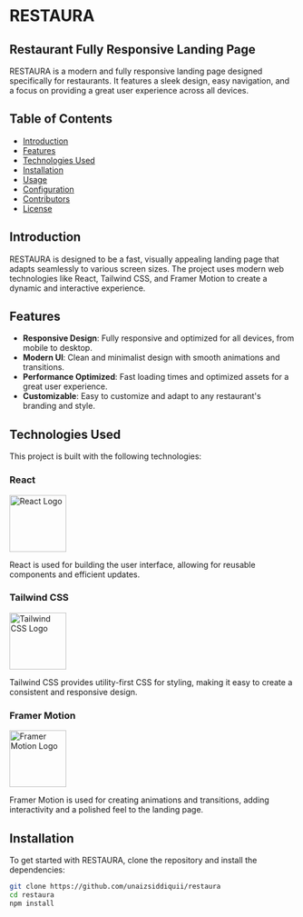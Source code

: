 # RESTAURA

## Restaurant Fully Responsive Landing Page

RESTAURA is a modern and fully responsive landing page designed specifically for restaurants. It features a sleek design, easy navigation, and a focus on providing a great user experience across all devices.

## Table of Contents

- [Introduction](#introduction)
- [Features](#features)
- [Technologies Used](#technologies-used)
- [Installation](#installation)
- [Usage](#usage)
- [Configuration](#configuration)
- [Contributors](#contributors)
- [License](#license)

## Introduction

RESTAURA is designed to be a fast, visually appealing landing page that adapts seamlessly to various screen sizes. The project uses modern web technologies like React, Tailwind CSS, and Framer Motion to create a dynamic and interactive experience.

## Features

- **Responsive Design**: Fully responsive and optimized for all devices, from mobile to desktop.
- **Modern UI**: Clean and minimalist design with smooth animations and transitions.
- **Performance Optimized**: Fast loading times and optimized assets for a great user experience.
- **Customizable**: Easy to customize and adapt to any restaurant's branding and style.

## Technologies Used

This project is built with the following technologies:

### React
<img src="https://upload.wikimedia.org/wikipedia/commons/a/a7/React-icon.svg" alt="React Logo" width="100" />

React is used for building the user interface, allowing for reusable components and efficient updates.

### Tailwind CSS
<img src="https://upload.wikimedia.org/wikipedia/commons/d/d5/Tailwind_CSS_Logo.svg" alt="Tailwind CSS Logo" width="100" />

Tailwind CSS provides utility-first CSS for styling, making it easy to create a consistent and responsive design.

### Framer Motion
<img src="https://cdn.worldvectorlogo.com/logos/framer-motion.svg" alt="Framer Motion Logo" width="100" />

Framer Motion is used for creating animations and transitions, adding interactivity and a polished feel to the landing page.

## Installation

To get started with RESTAURA, clone the repository and install the dependencies:

```bash
git clone https://github.com/unaizsiddiquii/restaura
cd restaura
npm install
